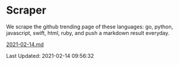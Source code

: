 # Scraper

We scrape the github trending page of these languages: go, python, javascript, swift, html, ruby, and push a markdown result everyday.

[2021-02-14.md](https://github.com/henson/Scraper/blob/master/2021-02-14.md)

Last Updated: 2021-02-14 09:56:32